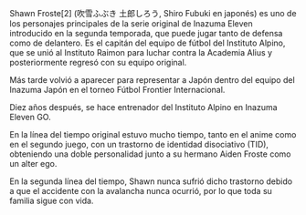 Shawn Froste[2] (吹雪ふぶき 土郎しろう, Shiro Fubuki en japonés) es uno de los personajes principales de la serie original de Inazuma Eleven introducido en la segunda temporada, que puede jugar tanto de defensa como de delantero.
Es el capitán del equipo de fútbol del Instituto Alpino, que se unió al Instituto Raimon para luchar contra la Academia Alius y posteriormente regresó con su equipo original.

Más tarde volvió a aparecer para representar a Japón dentro del equipo del Inazuma Japón en el torneo Fútbol Frontier Internacional.

Diez años después, se hace entrenador del Instituto Alpino en Inazuma Eleven GO.

En la línea del tiempo original estuvo mucho tiempo, tanto en el anime como en el segundo juego, con un trastorno de identidad disociativo (TID), obteniendo una doble personalidad junto a su hermano Aiden Froste como un alter ego.

En la segunda línea del tiempo, Shawn nunca sufrió dicho trastorno debido a que el accidente con la avalancha nunca ocurrió, por lo que toda su familia sigue con vida.